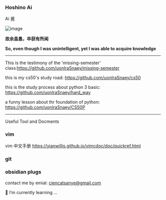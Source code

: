 ###  Hoshino Ai 

Ai 酱

![image](https://github.com/uonlraSnaey/uonlraSnaey/assets/120707623/e71fee59-0c6c-4f03-9fca-77f680786495)

**故余虽愚，卒获有所闻**
            
**So, even though I was unintelligent, yet I was able to acquire knowledge**

******
This is the testimony of the 'missing-semester' class:https://github.com/uonlraSnaey/missing-semester

this is my cs50's study road: https://github.com/uonlraSnaey/cs50

this is the study process about python 3 basic: https://github.com/uonlraSnaey/hard_way

a funny lesson about thr foundation of python: https://github.com/uonlraSnaey/CS50P

***
Useful Tool and Docments

### vim

vim 中文手册 https://yianwillis.github.io/vimcdoc/doc/quickref.html


### git

### obsidian plugs

contact me by emial: ciencatsanye@gmail.com

<!--
**uonlraSnaey/uonlraSnaey** is a ✨ _special_ ✨ repository because its `README.md` (this file) appears on your GitHub profile.

Here are some ideas to get you started:

- 🔭 I’m currently working on ...
- 🌱 I’m currently learning ...
- 👯 I’m looking to collaborate on ...
- 🤔 I’m looking for help with ...
- 💬 Ask me about ...
- 📫 How to reach me: ...
- 😄 Pronouns: ...
- ⚡ Fun fact: ...
-->

🌱 I’m currently learning ...

